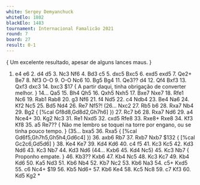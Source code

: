 ```yaml
---
white: Sergey Demyanchuck
whiteElo: 1802
blackElo: 1483
tournament: Internacional Famalicão 2021
round: 7
board: 27
result: 0-1
---
```


{ Um excelente resultado, apesar de alguns lances maus. }
1. e4 e6 2. d4 d5 3. Nc3 Nf6 4. Bd3 c5 5. dxc5 Bxc5 6. exd5 exd5 7. Qe2+ Be7 8. Nf3 O-O 9. O-O Nc6 10. Bg5 Bg4 11. Qe3?? d4 12. Qf4 Bxf3 13. Qxf3 dxc3 14. bxc3 $17 { A partir daqui, tinha obrigação de converter melhor. } 14... Qa5 15. Bh4 Qh5 16. Qxh5 Nxh5 17. Bxe7 Nxe7 18. Rfe1 Nc6 19. Rab1 Rab8 20. g3 Nf6 21. f4 Nd5 22. c4 Ndb4 23. Be4 Na6 24. Kf2 Nc5 25. Bd5 Nd4 26. Re7 Nf5?! (26... Nxc2 27. Rb5 b6 28. Rxa7 Nb4 29. Bg2 { [%cal Gf8d8,Gd8d2,Gh7h6] }) 27. Rc7 b6 28. Rxa7 Nd6 29. a4 Nce4+ 30. Kg2 Nc3 31. Re1 Nxd5 32. cxd5 Rfe8 33. Rxe8+ Rxe8 34. Kf3 Kf8 35. a5 Re7?? { Não me lembro se toquei na torre por engano, ou se tinha pouco tempo. } (35... bxa5 36. Rxa5 { [%cal Gd6f5,Gh7h5,Gh5h4,Gd6c4] }) 36. axb6 Rb7 37. Rxb7 Nxb7 $132 { [%cal Gc2c6,Gd5d6] } 38. Ke4 Ke7 39. Kd4 Kd6 40. c4 f5 41. Kc3 Kc5 42. Kd3 Nd6 43. Kc3 Nb7 44. Kd3 Nd6 (44... Kxb6 45. Kd4 Nc5) 45. Kc3 Nb7 { Proponho empate. } 46. Kb3?? Kxb6 47. Kb4 Nc5 48. Kc3 Kc7 49. Kb4 Kd6 50. Ka5 Nd3 51. Kb6 Nb4 52. Kb7 Nc2 53. Kb6 Na3 54. c5+ Kxd5 55. c6 Nc4+ $19 56. Kb5 Nd6+ 57. Kb6 Ke4 58. Kc5 Nc8 59. c7 Kf3 60. Kd5 Kg2 *
